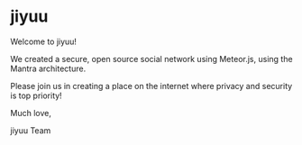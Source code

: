 # jiyuu

Welcome to jiyuu!

We created a secure, open source social network using Meteor.js, using the Mantra architecture.

Please join us in creating a place on the internet where privacy and security is top priority!

Much love,

jiyuu Team

